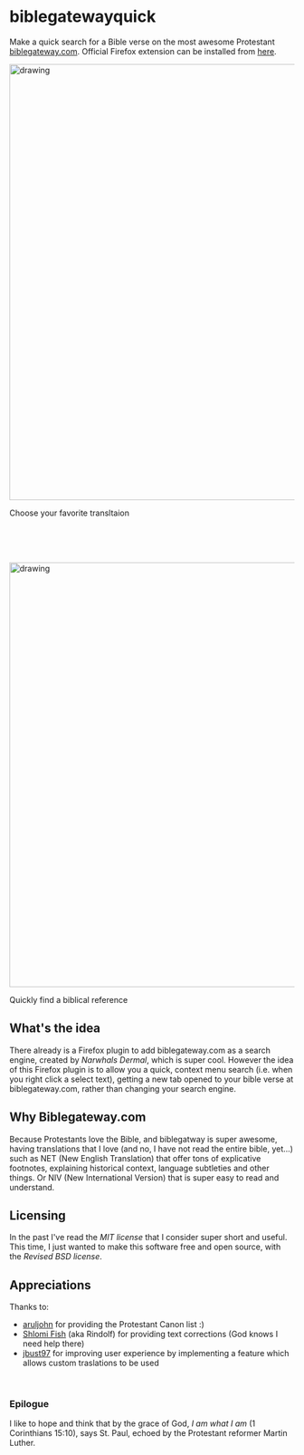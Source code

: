 # biblegatewayquick
Make a quick search for a Bible verse on the most awesome Protestant [biblegateway.com](https://www.biblegateway.com/). Official Firefox extension can be installed from [here](https://addons.mozilla.org/en-US/firefox/addon/quick-biblegateway/?utm_source=addons.mozilla.org&utm_medium=referral&utm_content=search).

<p float="left">
<img src="https://user-images.githubusercontent.com/10388612/123511909-f9d23300-d68c-11eb-86ee-345c9b15abd1.png" alt="drawing" width="770"/>
<p>Choose your favorite transltaion</p>
  
  </br>  </br>  </br> 

<img src="https://user-images.githubusercontent.com/10388612/121818245-a2949180-cc8e-11eb-8acc-1743ba8e3ed0.gif" alt="drawing" width="750"/>
<p>Quickly find a biblical reference</p>
</p>

## What's the idea 

There already is a Firefox plugin to add biblegateway.com as a search engine, created by *Narwhals Dermal*, which is super cool.
However the idea of this Firefox plugin is to allow you a quick, context menu search (i.e. when you right click a select text),
getting a new tab opened to your bible verse at biblegateway.com, rather than changing your search engine.

## Why Biblegateway.com

Because Protestants love the Bible, and biblegatway is super awesome, having translations that I love (and no, I have not read the entire bible, yet...) such as NET (New English Translation) that offer tons of explicative footnotes, explaining historical context, language subtleties and other things. Or NIV (New International Version) that is super easy to read and understand.

## Licensing

In the past I've read the *MIT license* that I consider super short and useful. This time, I just wanted to make this software free and open source, with the *Revised BSD license*.

## Appreciations
Thanks to:
- [aruljohn](https://github.com/aruljohn)  for providing the Protestant Canon list :) 
-  [Shlomi Fish](https://github.com/shlomif) (aka Rindolf) for providing text corrections (God knows I need help there)
- [jbust97](https://github.com/jbust97) for improving user experience by implementing a feature which allows custom traslations to be used


<p>&nbsp;</p>

### Epilogue
I like to hope and think that by the grace of God, *I am what I am* (1 Corinthians 15:10), says St. Paul, echoed by the Protestant reformer Martin Luther. 
